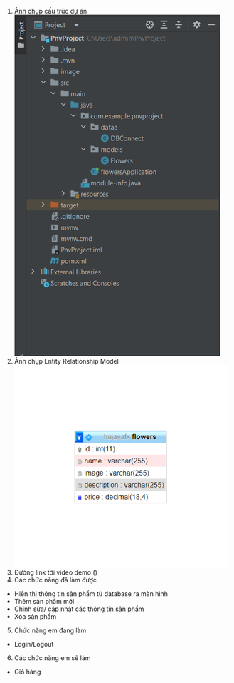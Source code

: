 1. Ảnh chụp cấu trúc dự án<br>
![](https://github.com/huetran2k2/JavaFx/blob/main/PnvProject/image/cautruc.PNG)
2. Ảnh chụp Entity Relationship Model<br>
![](https://github.com/huetran2k2/JavaFx/blob/main/PnvProject/image/diagram.PNG)
3. Đường link tới video demo ()
4. Các chức năng đã làm được 
- Hiển thị thông tin sản phẩm từ database ra màn hình
- Thêm sản phẩm mới
- Chỉnh sửa/ cập nhật các thông tin sản phẩm
- Xóa sản phẩm
5. Chức năng em đang làm
- Login/Logout
6. Các chức năng em sẽ làm
- Giỏ hàng
